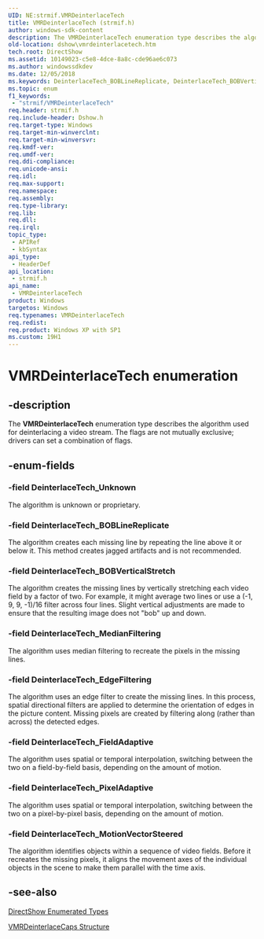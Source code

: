 ```yaml
---
UID: NE:strmif.VMRDeinterlaceTech
title: VMRDeinterlaceTech (strmif.h)
author: windows-sdk-content
description: The VMRDeinterlaceTech enumeration type describes the algorithm used for deinterlacing a video stream. The flags are not mutually exclusive; drivers can set a combination of flags.
old-location: dshow\vmrdeinterlacetech.htm
tech.root: DirectShow
ms.assetid: 10149023-c5e8-4dce-8a8c-cde96ae6c073
ms.author: windowssdkdev
ms.date: 12/05/2018
ms.keywords: DeinterlaceTech_BOBLineReplicate, DeinterlaceTech_BOBVerticalStretch, DeinterlaceTech_EdgeFiltering, DeinterlaceTech_FieldAdaptive, DeinterlaceTech_MedianFiltering, DeinterlaceTech_MotionVectorSteered, DeinterlaceTech_PixelAdaptive, DeinterlaceTech_Unknown, VMRDeinterlaceTech, VMRDeinterlaceTech enumeration [DirectShow], VMRDeinterlaceTechEnumeration, dshow.vmrdeinterlacetech, strmif/DeinterlaceTech_BOBLineReplicate, strmif/DeinterlaceTech_BOBVerticalStretch, strmif/DeinterlaceTech_EdgeFiltering, strmif/DeinterlaceTech_FieldAdaptive, strmif/DeinterlaceTech_MedianFiltering, strmif/DeinterlaceTech_MotionVectorSteered, strmif/DeinterlaceTech_PixelAdaptive, strmif/DeinterlaceTech_Unknown, strmif/VMRDeinterlaceTech
ms.topic: enum
f1_keywords: 
 - "strmif/VMRDeinterlaceTech"
req.header: strmif.h
req.include-header: Dshow.h
req.target-type: Windows
req.target-min-winverclnt: 
req.target-min-winversvr: 
req.kmdf-ver: 
req.umdf-ver: 
req.ddi-compliance: 
req.unicode-ansi: 
req.idl: 
req.max-support: 
req.namespace: 
req.assembly: 
req.type-library: 
req.lib: 
req.dll: 
req.irql: 
topic_type:
 - APIRef
 - kbSyntax
api_type:
 - HeaderDef
api_location:
 - strmif.h
api_name:
 - VMRDeinterlaceTech
product: Windows
targetos: Windows
req.typenames: VMRDeinterlaceTech
req.redist: 
req.product: Windows XP with SP1
ms.custom: 19H1
---
```


# VMRDeinterlaceTech enumeration


## -description


The <b>VMRDeinterlaceTech</b> enumeration type describes the algorithm used for deinterlacing a video stream. The flags are not mutually exclusive; drivers can set a combination of flags.


## -enum-fields




### -field DeinterlaceTech_Unknown

The algorithm is unknown or proprietary.


### -field DeinterlaceTech_BOBLineReplicate

The algorithm creates each missing line by repeating the line above it or below it. This method creates jagged artifacts and is not recommended.


### -field DeinterlaceTech_BOBVerticalStretch

The algorithm creates the missing lines by vertically stretching each video field by a factor of two. For example, it might average two lines or use a (-1, 9, 9, -1)/16 filter across four lines. Slight vertical adjustments are made to ensure that the resulting image does not "bob" up and down.


### -field DeinterlaceTech_MedianFiltering

The algorithm uses median filtering to recreate the pixels in the missing lines.


### -field DeinterlaceTech_EdgeFiltering

The algorithm uses an edge filter to create the missing lines. In this process, spatial directional filters are applied to determine the orientation of edges in the picture content. Missing pixels are created by filtering along (rather than across) the detected edges.


### -field DeinterlaceTech_FieldAdaptive

The algorithm uses spatial or temporal interpolation, switching between the two on a field-by-field basis, depending on the amount of motion.


### -field DeinterlaceTech_PixelAdaptive

The algorithm uses spatial or temporal interpolation, switching between the two on a pixel-by-pixel basis, depending on the amount of motion.


### -field DeinterlaceTech_MotionVectorSteered

The algorithm identifies objects within a sequence of video fields. Before it recreates the missing pixels, it aligns the movement axes of the individual objects in the scene to make them parallel with the time axis.


## -see-also




<a href="https://docs.microsoft.com/windows/desktop/DirectShow/directshow-enumerated-types">DirectShow Enumerated Types</a>



<a href="https://docs.microsoft.com/windows/desktop/api/strmif/ns-strmif-_vmrdeinterlacecaps">VMRDeinterlaceCaps Structure</a>
 

 


